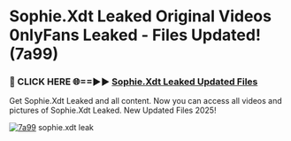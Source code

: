 # Sophie.Xdt Leaked Original Videos 0nlyFans Leaked - Files Updated! (7a99)

<h3>🔴 CLICK HERE 🌐==►► <a href="https://tinyurl.com/ms9xzufz" rel="nofollow">Sophie.Xdt Leaked Updated Files</a></h3>

Get Sophie.Xdt Leaked and all content. Now you can access all videos and pictures of Sophie.Xdt Leaked. New Updated Files 2025!

[![7a99](https://i.imgur.com/PQ7UWWw.gif)](https://tinyurl.com/ms9xzufz)
sophie.xdt leak